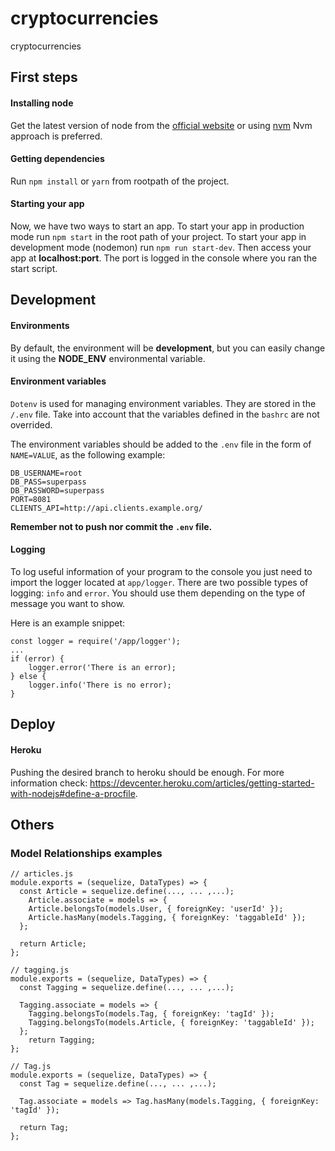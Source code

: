 # cryptocurrencies

cryptocurrencies

## First steps

#### Installing node

Get the latest version of node from the [official website](https://nodejs.org/) or using [nvm](https://github.com/creationix/nvm)
Nvm approach is preferred.

#### Getting dependencies

Run `npm install` or `yarn` from rootpath of the project.


#### Starting your app

Now, we have two ways to start an app. To start your app in production mode run `npm start` in the root path of your project. To start your app in development mode (nodemon) run `npm run start-dev`. Then access your app at **localhost:port**. The port is logged in the console where you ran the start script.

## Development

#### Environments

By default, the environment will be **development**, but you can easily change it using the **NODE_ENV** environmental variable.

#### Environment variables

`Dotenv` is used for managing environment variables. They are stored in the `/.env` file. Take into account that the variables defined in the `bashrc` are not overrided.

The environment variables should be added to the `.env` file in the form of `NAME=VALUE`, as the following example:

```
DB_USERNAME=root
DB_PASS=superpass
DB_PASSWORD=superpass
PORT=8081
CLIENTS_API=http://api.clients.example.org/
```

**Remember not to push nor commit the `.env` file.**

#### Logging

To log useful information of your program to the console you just need to import the logger located at `app/logger`. There are two possible types of logging: `info` and `error`. You should use them depending on the type of message you want to show.

Here is an example snippet:

```
const logger = require('/app/logger');
...
if (error) {
    logger.error('There is an error);
} else {
    logger.info('There is no error);
}
```

## Deploy

#### Heroku

Pushing the desired branch to heroku should be enough.
For more information check: https://devcenter.heroku.com/articles/getting-started-with-nodejs#define-a-procfile.

## Others

### Model Relationships examples
```
// articles.js
module.exports = (sequelize, DataTypes) => {
  const Article = sequelize.define(..., ... ,...);
    Article.associate = models => {
    Article.belongsTo(models.User, { foreignKey: 'userId' });
    Article.hasMany(models.Tagging, { foreignKey: 'taggableId' });
  };

  return Article;
};

// tagging.js
module.exports = (sequelize, DataTypes) => {
  const Tagging = sequelize.define(..., ... ,...);
  
  Tagging.associate = models => {
    Tagging.belongsTo(models.Tag, { foreignKey: 'tagId' });
    Tagging.belongsTo(models.Article, { foreignKey: 'taggableId' });
  };
    return Tagging;
};

// Tag.js
module.exports = (sequelize, DataTypes) => {
  const Tag = sequelize.define(..., ... ,...);
  
  Tag.associate = models => Tag.hasMany(models.Tagging, { foreignKey: 'tagId' });
  
  return Tag;
};

```




